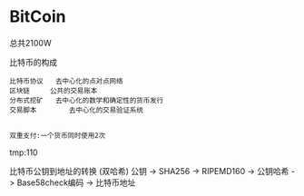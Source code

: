 # BitCoin #

总共2100W

比特币的构成

	比特币协议   去中心化的点对点网络
	区块链		公共的交易账本
	分布式挖矿	去中心化的数学和确定性的货币发行
	交易脚本		去中心化的交易验证系统


	双重支付:一个货币同时使用2次

tmp:110


比特币公钥到地址的转换
							  (双哈希)
 	公钥 -> SHA256 -> RIPEMD160 -> 公钥哈希 -> Base58check编码 -> 比特币地址
